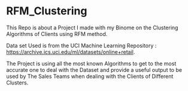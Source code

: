 # RFM_Clustering
This Repo is about a Project I made with my Binome on the Clustering Algorithms of Clients using RFM method.

Data set Used is from the UCI Machine Learning Repository : https://archive.ics.uci.edu/ml/datasets/online+retail.

The Project is using all the most known Algorithms to get to the most accurate one to deal with the Dataset and provide a useful output to be used by The Sales Teams when dealing with the Clients of Different Clusters.

